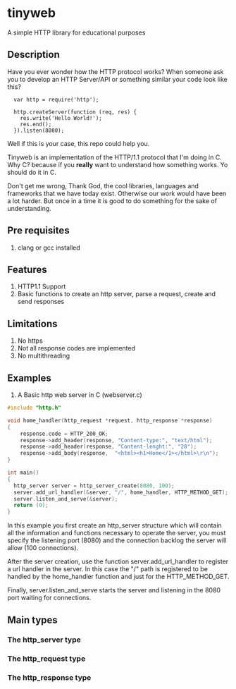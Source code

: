 # tinyweb
A simple HTTP library for educational purposes

## Description 
Have you ever wonder how the HTTP protocol works? 
When someone ask you to develop an HTTP Server/API or something similar your code look like this?
```
  var http = require('http');

  http.createServer(function (req, res) {
    res.write('Hello World!');
    res.end(); 
  }).listen(8080);
```
Well if this is your case, this repo could help you. 

Tinyweb is an implementation of the HTTP/1.1 protocol that I'm doing in C. Why C? because if you **really** want to understand how something works. Yo should do it in C. 

Don't get me wrong, Thank God, the cool libraries, languages and frameworks that we have today exist. Otherwise our work would have been a lot harder. But once in a time it is good to do something for the sake of understanding.

## Pre requisites
1. clang or gcc installed

## Features
1. HTTP1.1 Support
2. Basic functions to create an http server, parse a request, create and send responses

## Limitations
1. No https
2. Not all response codes are implemented
3. No multithreading

## Examples
1. A Basic http web server in C (webserver.c)

```C
#include "http.h"

void home_handler(http_request *request, http_response *response)
{
    response.code = HTTP_200_OK;
    response->add_header(response, "Content-type:", "text/html");
    response->add_header(response, "Content-lenght:", "28");
    response->add_body(response,  "<html><h1>Home</1></html>\r\n");
}

int main()
{
  http_server server = http_server_create(8080, 100);
  server.add_url_handler(&server, "/", home_handler, HTTP_METHOD_GET);
  server.listen_and_serve(&server);
  return (0);
}
```

In this example you first create an http_server structure which will contain all the information and functions necessary to operate the server, you must specify the listening port (8080) and the connection backlog the server will allow (100 connections).

After the server creation, use the function server.add_url_handler to register a url handler in the server. In this case the "/" path is registered to be handled by the home_handler function and just for the HTTP_METHOD_GET.

Finally, server.listen_and_serve starts the server and listening in the 8080 port waiting for connections.

## Main types

### The http_server type
### The http_request type
### The http_response type